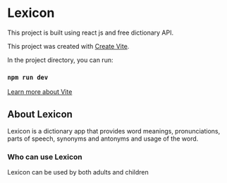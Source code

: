# Lexicon

This project is built using react js and free dictionary API.

This project was created with [Create Vite](https://vitejs.dev/guide/).

In the project directory, you can run:

### `npm run dev`

[Learn more about Vite](https://vitejs.dev)


## About Lexicon

Lexicon is a dictionary app that provides word meanings, pronunciations, parts of speech, synonyms and antonyms and usage of the word.


### Who can use Lexicon

Lexicon can be used by both adults and children

